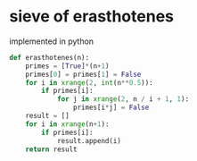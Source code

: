 # sieve of erasthotenes

implemented in python

``` python
def erasthotenes(n):
    primes = [True]*(n+1)
    primes[0] = primes[1] = False
    for i in xrange(2, int(n**0.5)):
        if primes[i]:
            for j in xrange(2, n / i + 1, 1):
                primes[i*j] = False
    result = []
    for i in xrange(n+1):
        if primes[i]:
            result.append(i)
    return result

```
